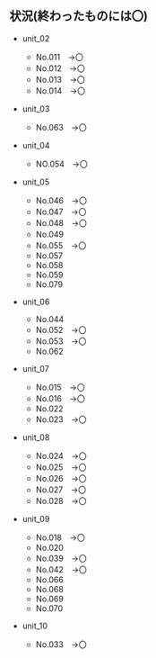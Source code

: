 ## 状況(終わったものには〇)
* unit_02
  * No.011　→〇
  * No.012　→〇
  * No.013　→〇
  * No.014　→〇
  

* unit_03
  * No.063　→〇

* unit_04
  * NO.054　→〇

* unit_05
  * No.046　→〇
  * No.047　→〇
  * No.048　→〇
  * No.049　
  * No.055　→〇
  * No.057
  * No.058
  * No.059
  * No.079

* unit_06
  * No.044
  * No.052　→〇
  * No.053　→〇
  * No.062

* unit_07
  * No.015　→〇
  * No.016　→〇
  * No.022
  * No.023　→〇

* unit_08
  * No.024　→〇
  * No.025　→〇
  * No.026　→〇
  * No.027　→〇
  * No.028　→〇

* unit_09
  * No.018　→〇
  * No.020
  * No.039　→〇
  * No.042　→〇
  * No.066
  * No.068
  * No.069 
  * No.070

* unit_10
  * No.033　→〇

